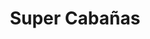---
title: "Super Cabañas"
url: /ciudad-versalles-san-juan-opico/super-cabanas/
shop: supermercado
---